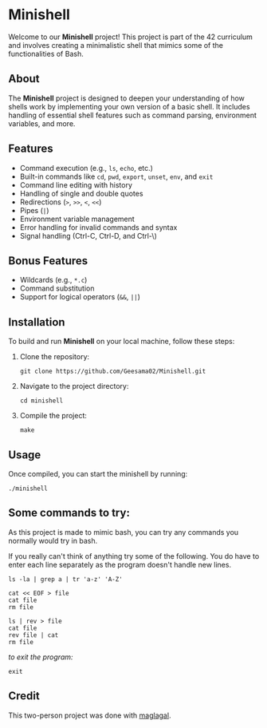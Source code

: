 # Minishell

Welcome to our **Minishell** project! This project is part of the 42 curriculum and involves creating a minimalistic shell that mimics some of the functionalities of Bash.

## About

The **Minishell** project is designed to deepen your understanding of how shells work by implementing your own version of a basic shell. It includes handling of essential shell features such as command parsing, environment variables, and more.

## Features

- Command execution (e.g., `ls`, `echo`, etc.)
- Built-in commands like `cd`, `pwd`, `export`, `unset`, `env`, and `exit`
- Command line editing with history
- Handling of single and double quotes
- Redirections (`>`, `>>`, `<`, `<<`)
- Pipes (`|`)
- Environment variable management
- Error handling for invalid commands and syntax
- Signal handling (Ctrl-C, Ctrl-D, and Ctrl-\\)

## Bonus Features

- Wildcards (e.g., `*.c`)
- Command substitution
- Support for logical operators (`&&`, `||`)

## Installation

To build and run **Minishell** on your local machine, follow these steps:

1. Clone the repository:
    ```
    git clone https://github.com/Geesama02/Minishell.git
    ```
2. Navigate to the project directory:
    ```
    cd minishell
    ```
3. Compile the project:
    ```
    make
    ```

## Usage

Once compiled, you can start the minishell by running:

```
./minishell
```

## Some commands to try:

As this project is made to mimic bash, you can try any commands you normally would try in bash.

If you really can't think of anything try some of the following.  You do have to enter each line separately as the program doesn't handle new lines.
```
ls -la | grep a | tr 'a-z' 'A-Z'
```

```
cat << EOF > file
cat file
rm file
```

```
ls | rev > file
cat file
rev file | cat
rm file
```

*to exit the program:*
```
exit
```

## Credit

This two-person project was done with [maglagal](https://github.com/MAROUAN17).
